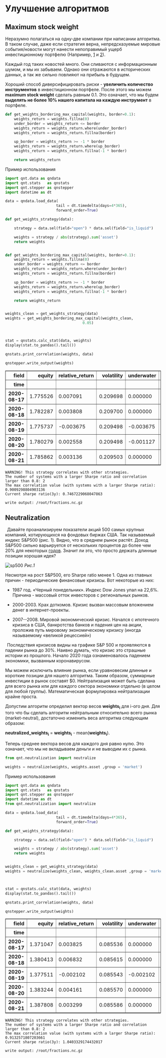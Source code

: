 # Улучшение алгоритмов

## Maximum stock weight

Неразумно полагаться на одну-две компании при написании алгоритма. В
таком случае, даже если стратегия верна, непредсказуемые мировые
события/новости могут нанести непоправимый ущерб инвестиционному
портфелю (Например,
[1](https://www.ft.com/content/be040b3a-5c96-11ea-b0ab-339c2307bcd4) и
[2](https://www.themoscowtimes.com/2020/03/06/russias-tinkoff-bank-shares-fall-as-founder-indicted-in-us-a69538)).

Каждый год таких новостей много. Они сливаются с информационным шумом, и
мы их забываем. Однако они отражаются в исторических данных, а так же
сильно повлияют на прибыль в будущем.

Хороший способ диверсифицировать риски - **увеличить количество
инструментов** в инвестиционном портфеле. После этого мы можем **maximum
stock weight** сделать равным 0.1. Это означает, что мы будем **выделять не
более 10% нашего капитала на каждую инструмент** в портфеле.

```python
def get_weights_bordering_max_capital(weights, border=0.1):
    weights_return = weights.fillna(0)
    under_border = weights_return <= border
    weights_return = weights_return.where(under_border)
    weights_return = weights_return.fillna(border)

    up_border = weights_return >= -1 * border
    weights_return = weights_return.where(up_border)
    weights_return = weights_return.fillna(-1 * border)

    return weights_return
```

Пример использования


```python
import qnt.data as qndata
import qnt.stats   as qnstats
import qnt.stepper as qnstepper
import datetime as dt

data = qndata.load_data(
                       tail = dt.timedelta(days=4*365),
                       forward_order=True)

def get_weights_strategy(data):

    strategy = data.sel(field="open") * data.sel(field="is_liquid")

    weights = strategy / abs(strategy).sum('asset')
    return weights


def get_weights_bordering_max_capital(weights, border=0.1):
    weights_return = weights.fillna(0)
    under_border = weights_return <= border
    weights_return = weights_return.where(under_border)
    weights_return = weights_return.fillna(border)

    up_border = weights_return >= -1 * border
    weights_return = weights_return.where(up_border)
    weights_return = weights_return.fillna(-1 * border)

    return weights_return


weights_clean = get_weights_strategy(data)
weights = get_weights_bordering_max_capital(weights_clean,
                                   0.05)



stat = qnstats.calc_stat(data, weights)
display(stat.to_pandas().tail())

qnstats.print_correlation(weights, data)

qnstepper.write_output(weights)
```


<div>
<style scoped>
    .dataframe tbody tr th:only-of-type {
        vertical-align: middle;
    }

    .dataframe tbody tr th {
        vertical-align: top;
    }

    .dataframe thead th {
        text-align: right;
    }
</style>
<table border="1" class="dataframe">
  <thead>
    <tr style="text-align: right;">
      <th>field</th>
      <th>equity</th>
      <th>relative_return</th>
      <th>volatility</th>
      <th>underwater</th>
      <th>max_drawdown</th>
      <th>sharpe_ratio</th>
      <th>mean_return</th>
      <th>bias</th>
      <th>instruments</th>
      <th>avg_turnover</th>
      <th>avg_holding_time</th>
    </tr>
    <tr>
      <th>time</th>
      <th></th>
      <th></th>
      <th></th>
      <th></th>
      <th></th>
      <th></th>
      <th></th>
      <th></th>
      <th></th>
      <th></th>
      <th></th>
    </tr>
  </thead>
  <tbody>
    <tr>
      <th>2020-08-17</th>
      <td>1.775526</td>
      <td>0.007091</td>
      <td>0.209698</td>
      <td>0.000000</td>
      <td>-0.309622</td>
      <td>0.709352</td>
      <td>0.148750</td>
      <td>1.0</td>
      <td>951.0</td>
      <td>0.023546</td>
      <td>109.270150</td>
    </tr>
    <tr>
      <th>2020-08-18</th>
      <td>1.782287</td>
      <td>0.003808</td>
      <td>0.209700</td>
      <td>0.000000</td>
      <td>-0.309622</td>
      <td>0.710370</td>
      <td>0.148965</td>
      <td>1.0</td>
      <td>951.0</td>
      <td>0.023550</td>
      <td>109.262512</td>
    </tr>
    <tr>
      <th>2020-08-19</th>
      <td>1.775737</td>
      <td>-0.003675</td>
      <td>0.209498</td>
      <td>-0.003675</td>
      <td>-0.309622</td>
      <td>0.733613</td>
      <td>0.153691</td>
      <td>1.0</td>
      <td>951.0</td>
      <td>0.023553</td>
      <td>109.253208</td>
    </tr>
    <tr>
      <th>2020-08-20</th>
      <td>1.780279</td>
      <td>0.002558</td>
      <td>0.209498</td>
      <td>-0.001127</td>
      <td>-0.309622</td>
      <td>0.740572</td>
      <td>0.155149</td>
      <td>1.0</td>
      <td>951.0</td>
      <td>0.023550</td>
      <td>109.264783</td>
    </tr>
    <tr>
      <th>2020-08-21</th>
      <td>1.785862</td>
      <td>0.003136</td>
      <td>0.209503</td>
      <td>0.000000</td>
      <td>-0.309622</td>
      <td>0.746723</td>
      <td>0.156440</td>
      <td>1.0</td>
      <td>951.0</td>
      <td>0.023554</td>
      <td>117.762112</td>
    </tr>
  </tbody>
</table>
</div>


    
    WARNING! This strategy correlates with other strategies.
    The number of systems with a larger Sharpe ratio and correlation larger than 0.8: 2
    The max correlation value (with systems with a larger Sharpe ratio): 0.9009298804903136
    Current sharpe ratio(3y): 0.7467229068047863
    
    write output: /root/fractions.nc.gz



## Neutralization


  Давайте проанализируем показатели акций 500 самых крупных компаний,
котирующихся на фондовых биржах США. Так называемый индекс S&P500 (рис. 1). Видно,
что в среднем рынок растёт. Доход S&P500 сильно варьируется от
нескольких процентов до более чем 20% для некоторых
[годов](https://www.cnbc.com/2017/06/18/the-sp-500-has-already-met-its-average-return-for-a-full-year.html).
Значит ли это, что просто держать длинные позиции хорошая идея?

![sp500](snp500.png)
_Рис.1_


Несмотря на рост S&P500, его Sharpe ratio менее 1. Одна из главных
причин - периодические финансовые кризисы. Вот некоторые из них:

-   1987 год. «Черный понедельник». Индекс Dow Jones упал на 22,6%.
    Причина - массовый отток инвесторов с региональных рынков.

-   2000-2003. Крах доткомов. Кризис вызван массовым вложением денег в
    интернет-проекты.

-   2007--2008. Мировой экономический кризис. Начался с ипотечного
    кризиса в США, банкротства банков и падения цен на акции, проложив
    путь мировому экономическому кризису (иногда называемому «великой
    рецессией»)

  Последствия кризисов видны на графике S&P 500 и проявляются в падении
рынка до 30%. Наивно думать, что кризис это страшные истории из
прошлого. Начало 2020 года ознаменовалось падением экономики, вызванным
коронавирусом.


Мы можем исключить влияние рынка, если уравновесим длинные и короткие
позиции для нашего алгоритма. Таким образом, суммарные инвестиции в
рынок составят $0. Нейтрализация может быть сделана для всего рынка или
для каждого сектора экономики отдельно (в целом для любой группы).
Математическая формулировка нейтрализации крайне проста.

Допустим алгоритм определил вектор весов **weights<sub>i</sub>** для i-ого дня.
Для того что бы сделать алгоритм нейтральным относительно всего рынка
(market-neutral), достаточно изменить веса алгоритма следующим образом:

**neutralized\_weights<sub>i</sub>** = **weights<sub>i</sub>** - mean(**weights<sub>i</sub>**).

Теперь среднее вектора весов для каждого дня равно нулю. Это означает,
что мы не вкладываем деньги и не выводим их с рынка.


```python
from qnt.neutralization import neutralize

weights = neutralize(weights, weights.asset ,group = 'market')
```

Пример использования

```python
import qnt.data as qndata
import qnt.stats   as qnstats
import qnt.stepper as qnstepper
import datetime as dt
from qnt.neutralization import neutralize

data = qndata.load_data(
                       tail = dt.timedelta(days=4*365),
                       forward_order=True)

def get_weights_strategy(data):

    strategy = data.sel(field="open") * data.sel(field="is_liquid")

    weights = strategy / abs(strategy).sum('asset')
    return weights


weights_clean = get_weights_strategy(data)
weights = neutralize(weights_clean, weights_clean.asset ,group = 'market')



stat = qnstats.calc_stat(data, weights)
display(stat.to_pandas().tail())

qnstats.print_correlation(weights, data)

qnstepper.write_output(weights)
```

<div>
<style scoped>
    .dataframe tbody tr th:only-of-type {
        vertical-align: middle;
    }

    .dataframe tbody tr th {
        vertical-align: top;
    }

    .dataframe thead th {
        text-align: right;
    }
</style>
<table border="1" class="dataframe">
  <thead>
    <tr style="text-align: right;">
      <th>field</th>
      <th>equity</th>
      <th>relative_return</th>
      <th>volatility</th>
      <th>underwater</th>
      <th>max_drawdown</th>
      <th>sharpe_ratio</th>
      <th>mean_return</th>
      <th>bias</th>
      <th>instruments</th>
      <th>avg_turnover</th>
      <th>avg_holding_time</th>
    </tr>
    <tr>
      <th>time</th>
      <th></th>
      <th></th>
      <th></th>
      <th></th>
      <th></th>
      <th></th>
      <th></th>
      <th></th>
      <th></th>
      <th></th>
      <th></th>
    </tr>
  </thead>
  <tbody>
    <tr>
      <th>2020-08-17</th>
      <td>1.371047</td>
      <td>0.003825</td>
      <td>0.085536</td>
      <td>0.000000</td>
      <td>-0.103292</td>
      <td>0.967307</td>
      <td>0.082739</td>
      <td>0.525606</td>
      <td>951.0</td>
      <td>0.018116</td>
      <td>92.184119</td>
    </tr>
    <tr>
      <th>2020-08-18</th>
      <td>1.380413</td>
      <td>0.006832</td>
      <td>0.085615</td>
      <td>0.000000</td>
      <td>-0.103292</td>
      <td>0.989071</td>
      <td>0.084680</td>
      <td>0.525149</td>
      <td>951.0</td>
      <td>0.018120</td>
      <td>92.183188</td>
    </tr>
    <tr>
      <th>2020-08-19</th>
      <td>1.377511</td>
      <td>-0.002102</td>
      <td>0.085543</td>
      <td>-0.002102</td>
      <td>-0.103292</td>
      <td>1.007448</td>
      <td>0.086180</td>
      <td>0.523804</td>
      <td>951.0</td>
      <td>0.018130</td>
      <td>92.173027</td>
    </tr>
    <tr>
      <th>2020-08-20</th>
      <td>1.383244</td>
      <td>0.004161</td>
      <td>0.085570</td>
      <td>0.000000</td>
      <td>-0.103292</td>
      <td>1.027185</td>
      <td>0.087896</td>
      <td>0.523686</td>
      <td>951.0</td>
      <td>0.018136</td>
      <td>92.178857</td>
    </tr>
    <tr>
      <th>2020-08-21</th>
      <td>1.387808</td>
      <td>0.003299</td>
      <td>0.085586</td>
      <td>0.000000</td>
      <td>-0.103292</td>
      <td>1.040333</td>
      <td>0.089038</td>
      <td>0.522531</td>
      <td>951.0</td>
      <td>0.018140</td>
      <td>96.456512</td>
    </tr>
  </tbody>
</table>
</div>


    
    WARNING! This strategy correlates with other strategies.
    The number of systems with a larger Sharpe ratio and correlation larger than 0.8: 2
    The max correlation value (with systems with a larger Sharpe ratio): 0.9132571807203661
    Current sharpe ratio(3y): 1.0403329174432017
    
    write output: /root/fractions.nc.gz
